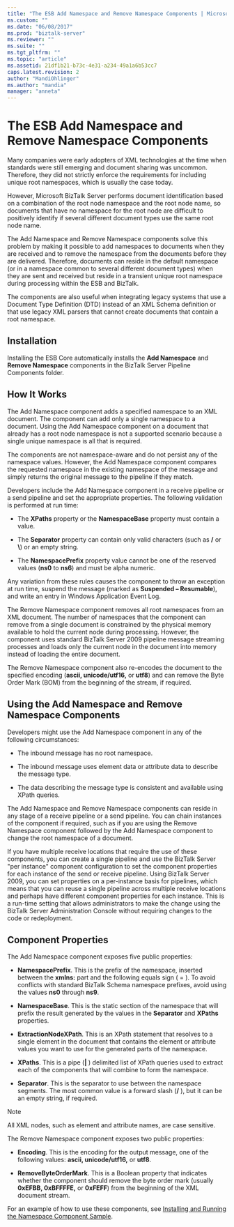 ```yaml
---
title: "The ESB Add Namespace and Remove Namespace Components | Microsoft Docs"
ms.custom: ""
ms.date: "06/08/2017"
ms.prod: "biztalk-server"
ms.reviewer: ""
ms.suite: ""
ms.tgt_pltfrm: ""
ms.topic: "article"
ms.assetid: 21df1b21-b73c-4e31-a234-49a1a6b53cc7
caps.latest.revision: 2
author: "MandiOhlinger"
ms.author: "mandia"
manager: "anneta"
---
```

# The ESB Add Namespace and Remove Namespace Components
Many companies were early adopters of XML technologies at the time when standards were still emerging and document sharing was uncommon. Therefore, they did not strictly enforce the requirements for including unique root namespaces, which is usually the case today.  
  
 However, Microsoft BizTalk Server performs document identification based on a combination of the root node namespace and the root node name, so documents that have no namespace for the root node are difficult to positively identify if several different document types use the same root node name.  
  
 The Add Namespace and Remove Namespace components solve this problem by making it possible to add namespaces to documents when they are received and to remove the namespace from the documents before they are delivered. Therefore, documents can reside in the default namespace (or in a namespace common to several different document types) when they are sent and received but reside in a transient unique root namespace during processing within the ESB and BizTalk.  
  
 The components are also useful when integrating legacy systems that use a Document Type Definition (DTD) instead of an XML Schema definition or that use legacy XML parsers that cannot create documents that contain a root namespace.  
  
## Installation  
 Installing the ESB Core automatically installs the **Add Namespace** and **Remove Namespace** components in the BizTalk Server Pipeline Components folder.  
  
## How It Works  
 The Add Namespace component adds a specified namespace to an XML document. The component can add only a single namespace to a document. Using the Add Namespace component on a document that already has a root node namespace is not a supported scenario because a single unique namespace is all that is required.  
  
 The components are not namespace-aware and do not persist any of the namespace values. However, the Add Namespace component compares the requested namespace in the existing namespace of the message and simply returns the original message to the pipeline if they match.  
  
 Developers include the Add Namespace component in a receive pipeline or a send pipeline and set the appropriate properties. The following validation is performed at run time:  
  
-   The **XPaths** property or the **NamespaceBase** property must contain a value.  
  
-   The **Separator** property can contain only valid characters (such as **/** or **\\**) or an empty string.  
  
-   The **NamespacePrefix** property value cannot be one of the reserved values (**ns0** to **ns6**) and must be alpha numeric.  
  
 Any variation from these rules causes the component to throw an exception at run time, suspend the message (marked as **Suspended – Resumable**), and write an entry in Windows Application Event Log.  
  
 The Remove Namespace component removes all root namespaces from an XML document. The number of namespaces that the component can remove from a single document is constrained by the physical memory available to hold the current node during processing. However, the component uses standard BizTalk Server 2009 pipeline message streaming processes and loads only the current node in the document into memory instead of loading the entire document.  
  
 The Remove Namespace component also re-encodes the document to the specified encoding (**ascii, unicode/utf16,** or **utf8**) and can remove the Byte Order Mark (BOM) from the beginning of the stream, if required.  
  
## Using the Add Namespace and Remove Namespace Components  
 Developers might use the Add Namespace component in any of the following circumstances:  
  
-   The inbound message has no root namespace.  
  
-   The inbound message uses element data or attribute data to describe the message type.  
  
-   The data describing the message type is consistent and available using XPath queries.  
  
 The Add Namespace and Remove Namespace components can reside in any stage of a receive pipeline or a send pipeline. You can chain instances of the component if required, such as if you are using the Remove Namespace component followed by the Add Namespace component to change the root namespace of a document.  
  
 If you have multiple receive locations that require the use of these components, you can create a single pipeline and use the BizTalk Server "per instance" component configuration to set the component properties for each instance of the send or receive pipeline. Using BizTalk Server 2009, you can set properties on a per-instance basis for pipelines, which means that you can reuse a single pipeline across multiple receive locations and perhaps have different component properties for each instance. This is a run-time setting that allows administrators to make the change using the BizTalk Server Administration Console without requiring changes to the code or redeployment.  
  
## Component Properties  
 The Add Namespace component exposes five public properties:  
  
-   **NamespacePrefix**. This is the prefix of the namespace, inserted between the **xmlns:** part and the following equals sign ( = ). To avoid conflicts with standard BizTalk Schema namespace prefixes, avoid using the values **ns0** through **ns9**.  
  
-   **NamespaceBase**. This is the static section of the namespace that will prefix the result generated by the values in the **Separator** and **XPaths** properties.  
  
-   **ExtractionNodeXPath**. This is an XPath statement that resolves to a single element in the document that contains the element or attribute values you want to use for the generated parts of the namespace.  
  
-   **XPaths**. This is a pipe (**&#124;** ) delimited list of XPath queries used to extract each of the components that will combine to form the namespace.  
  
-   **Separator**. This is the separator to use between the namespace segments. The most common value is a forward slash (**/** ), but it can be an empty string, if required.  
  
> [!NOTE]
>  All XML nodes, such as element and attribute names, are case sensitive.  
  
 The Remove Namespace component exposes two public properties:  
  
-   **Encoding**. This is the encoding for the output message, one of the following values: **ascii, unicode/utf16,** or **utf8**.  
  
-   **RemoveByteOrderMark**. This is a Boolean property that indicates whether the component should remove the byte order mark (usually **0xEFBB, 0xBFFFFE,** or **0xFEFF**) from the beginning of the XML document stream.  
  
 For an example of how to use these components, see [Installing and Running the Namespace Component Sample](../esb-toolkit/installing-and-running-the-namespace-component-sample.md).